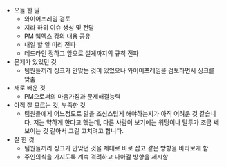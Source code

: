 - 오늘 한 일
    - 와이어프레임 검토
    - 지라 하위 이슈 생성 및 전달
    - PM 웹엑스 강의 내용 공유
    - 내일 할 일 미리 전파
    - 데드라인 정하고 앞으로 설계까지의 규칙 전파
- 문제가 있었던 것
    - 팀원들끼리 싱크가 안맞는 것이 있었으나 와이어프레임을 검토하면서 싱크를 맞춤
- 새로 배운 것
    - PM으로써의 마음가짐과 문제해결능력
- 아직 잘 모르는 것, 부족한 것
    - 팀원들에게 어느정도로 말을 조심스럽게 해야하는지가 아직 어려운 것 같습니다. 저는 약하게 한다고 했는데, 다른 사람이 보기에는 워딩이나 말투가 조금 쎄보이는 것 같아서 그걸 고치려고 합니다.
- 잘 한 것
    - 팀원들끼리 싱크가 안맞던 것을 제대로 바로 잡고 같은 방향을 바라보게 함
    - 주인의식을 가지도록 계속 격려하고 나아갈 방향을 제시함
 
